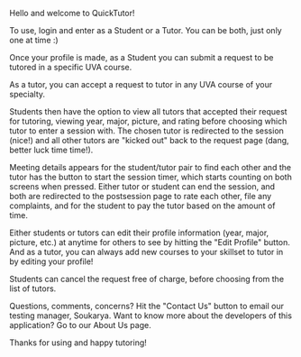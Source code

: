 Hello and welcome to QuickTutor!

To use, login and enter as a Student or a Tutor. You can be both, just only one at time :)

Once your profile is made, as a Student you can submit a request to be tutored in a specific UVA course.

As a tutor, you can accept a request to tutor in any UVA course of your specialty. 

Students then have the option to view all tutors that accepted their request for tutoring, viewing year, major, picture, and rating before choosing which tutor to enter a session with. The chosen tutor is redirected to the session (nice!) and all other tutors are "kicked out" back to the request page (dang, better luck time time!).

Meeting details appears for the student/tutor pair to find each other and the tutor has the button to start the session timer, which starts counting on both screens when pressed. Either tutor or student can end the session, and both are redirected to the postsession page to rate each other, file any complaints, and for the student to pay the tutor based on the amount of time.

Either students or tutors can edit their profile information (year, major, picture, etc.) at anytime for others to see by hitting the "Edit Profile" button. And as a tutor, you can always add new courses to your skillset to tutor in by editing your profile!

Students can cancel the request free of charge, before choosing from the list of tutors.

Questions, comments, concerns? Hit the "Contact Us" button to email our testing manager, Soukarya. Want to know more about the developers of this application? Go to our About Us page.

Thanks for using and happy tutoring!



